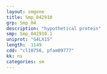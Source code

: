 ```yaml
---
layout: smgene
title: Smp_042910
grp: Smp_04
description: "hypothetical protein"
smp: Smp_042910.1
uniprot: "G4LX15"
length:  1149
cdd: "cl10756, pfam09777"
kk: ns
categories: sm
---
```

